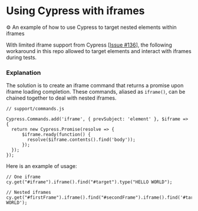 # Using Cypress with iframes
 ⚙️ An example of how to use Cypress to target nested elements within iframes

With limited iframe support from Cypress [[Issue #136](https://github.com/cypress-io/cypress/issues/136)], the following workaround in this repo allowed to target elements and interact with iframes during tests.

### Explanation

The solution is to create an iframe command that returns a promise upon iframe loading completion. These commands, aliased as `iframe()`, can be chained together to deal with nested iframes.

```
// support/commands.js

Cypress.Commands.add('iframe', { prevSubject: 'element' }, $iframe => {
  return new Cypress.Promise(resolve => {
      $iframe.ready(function() {
        resolve($iframe.contents().find('body'));
      });
  });
});
```

Here is an example of usage:

```
// One iframe
cy.get("#iframe").iframe().find("#target").type("HELLO WORLD");

// Nested iframes
cy.get("#firstFrame").iframe().find("#secondFrame").iframe().find('#target').type('HELLO WORLD');
```
